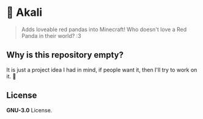 # 🧧 Akali
> Adds loveable red pandas into Minecraft! Who doesn't love a Red Panda in their world? :3

## Why is this repository empty?
It is just a project idea I had in mind, if people want it, then I'll try to work on it. 🤷

## License
**GNU-3.0** License.
